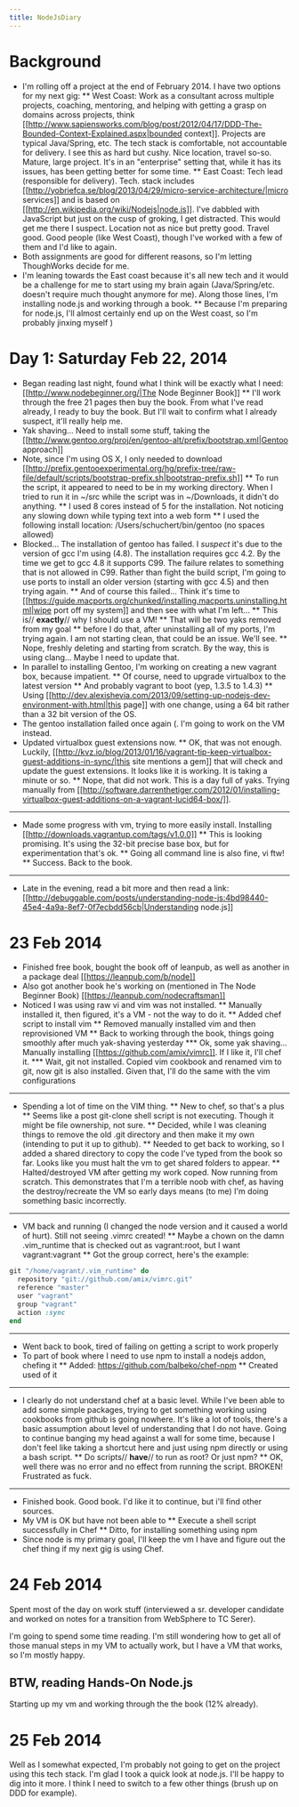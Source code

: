```yaml
---
title: NodeJsDiary
---
```

# Background
* I'm rolling off a project at the end of February 2014. I have two options for my next gig:
** West Coast: Work as a consultant across multiple projects, coaching, mentoring, and helping with getting a grasp on domains across projects, think [[http://www.sapiensworks.com/blog/post/2012/04/17/DDD-The-Bounded-Context-Explained.aspx|bounded context]]. Projects are typical Java/Spring, etc. The tech stack is comfortable, not accountable for delivery. I see this as hard but cushy. Nice location, travel so-so. Mature, large project. It's in an "enterprise" setting that, while it has its issues, has been getting better for some time.
** East Coast: Tech lead (responsible for delivery). Tech. stack includes [[http://yobriefca.se/blog/2013/04/29/micro-service-architecture/|micro services]] and is based on [[http://en.wikipedia.org/wiki/Nodejs|node.js]]. I've dabbled with JavaScript but just on the cusp of groking, I get distracted. This would get me there I suspect. Location not as nice but pretty good. Travel good. Good people (like West Coast), though I've worked with a few of them and I'd like to again.
* Both assignments are good for different reasons, so I'm letting ThoughWorks decide for me.
* I'm leaning towards the East coast because it's all new tech and it would be a challenge for me to start using my brain again (Java/Spring/etc. doesn't require much thought anymore for me). Along those lines, I'm installing node.js and working through a book. 
** Because I'm preparing for node.js, I'll almost certainly end up on the West coast, so I'm probably jinxing myself )

# Day 1: Saturday Feb 22, 2014
* Began reading last night, found what I think will be exactly what I need: [[http://www.nodebeginner.org/|The Node Beginner Book]]
** I'll work through the free 21 pages then buy the book. From what I've read already, I ready to buy the book. But I'll wait to confirm what I already suspect, it'll really help me.
* Yak shaving... Need to install some stuff, taking the [[http://www.gentoo.org/proj/en/gentoo-alt/prefix/bootstrap.xml|Gentoo approach]]
* Note, since I'm using OS X, I only needed to download [[http://prefix.gentooexperimental.org/hg/prefix-tree/raw-file/default/scripts/bootstrap-prefix.sh|bootstrap-prefix.sh]]
** To run the script, it appeared to need to be in my working directory. When I tried to run it in ~/src while the script was in ~/Downloads, it didn't do anything.
** I used 8 cores instead of 5 for the installation. Not noticing any slowing down while typing text into a web form
** I used the following install location: /Users/schuchert/bin/gentoo (no spaces allowed)
* Blocked... The installation of gentoo has failed. I *suspect* it's due to the version of gcc I'm using (4.8). The installation requires gcc 4.2. By the time we get to gcc 4.8 it supports C99. The failure relates to something that is not allowed in C99. Rather than fight the build script, I'm going to use ports to install an older version (starting with gcc 4.5) and then trying again.
** And of course this failed... Think it's time to [[https://guide.macports.org/chunked/installing.macports.uninstalling.html|wipe port off my system]] and then see with what I'm left...
** This is// **exactly**// why I should use a VM! 
** That will be two yaks removed from my goal
** before I do that, after uninstalling all of my ports, I'm trying again. I am not starting clean, that could be an issue. We'll see.
** Nope, freshly deleting and starting from scratch. By the way, this is using clang... Maybe I need to update that.
* In parallel to installing Gentoo, I'm working on creating a new vagrant box, because impatient.
** Of course, need to upgrade virtualbox to the latest version
** And probably vagrant to boot (yep, 1.3.5 to 1.4.3)
** Using [[http://dev.alexishevia.com/2013/09/setting-up-nodejs-dev-environment-with.html|this page]] with one change, using a 64 bit rather than a 32 bit version of the OS.
* The gentoo installation failed once again (. I'm going to work on the VM instead.
* Updated virtualbox guest extensions now.
** OK, that was not enough. Luckily, [[http://kvz.io/blog/2013/01/16/vagrant-tip-keep-virtualbox-guest-additions-in-sync/|this site mentions a gem]] that will check and update the guest extensions. It looks like it is working. It is taking a minute or so.
** Nope, that did not work. This is a day full of yaks. Trying manually from [[http://software.darrenthetiger.com/2012/01/installing-virtualbox-guest-additions-on-a-vagrant-lucid64-box/]].
----
* Made some progress with vm, trying to more easily install. Installing [[http://downloads.vagrantup.com/tags/v1.0.0]]
** This is looking promising. It's using the 32-bit precise base box, but for experimentation that's ok.
** Going all command line is also fine, vi ftw!
** Success. Back to the book.
----
* Late in the evening, read a bit more and then read a link: [[http://debuggable.com/posts/understanding-node-js:4bd98440-45e4-4a9a-8ef7-0f7ecbdd56cb|Understanding node.js]]

# 23 Feb 2014
* Finished free book, bought the book off of leanpub, as well as another in a package deal [[https://leanpub.com/b/node]]
* Also got another book he's working on (mentioned in The Node Beginner Book) [[https://leanpub.com/nodecraftsman]]
* Noticed I was using raw vi and vim was not installed.
** Manually installed it, then figured, it's a VM - not the way to do it.
** Added chef script to install vim
** Removed manually installed vim and then reprovisioned VM
** Back to working through the book, things going smoothly after much yak-shaving yesterday
*** Ok, some yak shaving... Manually installing [[https://github.com/amix/vimrc]]. If I like it, I'll chef it.
*** Wait, git not installed. Copied vim cookbook and renamed vim to git, now git is also installed. Given that, I'll do the same with the vim configurations
----
* Spending a lot of time on the VIM thing.
** New to chef, so that's a plus
** Seems like a post git-clone shell script is not executing. Though it might be file ownership, not sure. 
** Decided, while I was cleaning things to remove the old .git directory and then make it my own (intending to put it up to github).
** Needed to get back to working, so I added a shared directory to copy the code I've typed from the book so far. Looks like you must halt the vm to get shared folders to appear.
** Halted/destroyed VM after getting my work coped. Now running from scratch. This demonstrates that I'm a terrible noob with chef, as having the destroy/recreate the VM so early days means (to me) I'm doing something basic incorrectly.
----
* VM back and running (I changed the node version and it caused a world of hurt). Still not seeing .vimrc created!
** Maybe a chown on the damn .vim_runtime that is checked out as vagrant:root, but I want vagrant:vagrant
** Got the group correct, here's the example:
```ruby
git "/home/vagrant/.vim_runtime" do
  repository "git://github.com/amix/vimrc.git"
  reference "master"
  user "vagrant"
  group "vagrant"
  action :sync
end
```
----
* Went back to book, tired of failing on getting a script to work properly
* To part of book where I need to use npm to install a nodejs addon, chefing it
** Added: https://github.com/balbeko/chef-npm
** Created used of it
----
* I clearly do not understand chef at a basic level. While I've been able to add some simple packages, trying to get something working using cookbooks from github is going nowhere. It's like a lot of tools, there's a basic assumption about level of understanding that I do not have. Going to continue banging my head against a wall for some time, because I don't feel like taking a shortcut here and just using npm directly or using a bash script.
** Do scripts// **have**// to run as root? Or just npm?
** OK, well there was no error and no effect from running the script. BROKEN! Frustrated as fuck.
----
* Finished book. Good book. I'd like it to continue, but i'll find other sources.
* My VM is OK but have not been able to
** Execute a shell script successfully in Chef
** Ditto, for installing something using npm
* Since node is my primary goal, I'll keep the vm I have and figure out the chef thing if my next gig is using Chef.

# 24 Feb 2014
Spent most of the day on work stuff (interviewed a sr. developer candidate and worked on notes for a transition from WebSphere to TC Serer).

I'm going to spend some time reading. I'm still wondering how to get all of those manual steps in my VM to actually work, but I have a VM that works, so I'm mostly happy.

BTW, reading Hands-On Node.js
----
Starting up my vm and working through the the book (12% already).

# 25 Feb 2014
Well as I somewhat expected, I'm probably not going to get on the project using this tech stack. I'm glad I took a quick look at node.js. I'll be happy to dig into it more. I think I need to switch to a few other things (brush up on DDD for example).